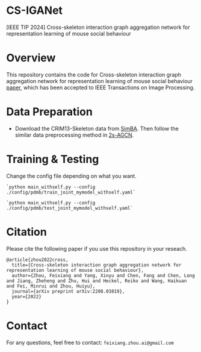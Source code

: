 # CS-IGANet
[IEEE TIP 2024] Cross-skeleton interaction graph aggregation network for representation learning of mouse social behaviour

# Overview

This repository contains the code for Cross-skeleton interaction graph aggregation network for representation learning of mouse social behaviour [paper](https://arxiv.org/abs/2208.03819), which has been accepted to IEEE Transactions on Image Processing.  

# Data Preparation

 - Download the CRIM13-Skeleton data from [SimBA](https://github.com/sgoldenlab/simba). Then follow the similar data preprocessing method in [2s-AGCN](https://github.com/lshiwjx/2s-AGCN).
 

# Training & Testing

Change the config file depending on what you want.


    `python main_withself.py --config ./config/pdmb/train_joint_mymodel_withself.yaml`

    `python main_withself.py --config ./config/pdmb/test_joint_mymodel_withself.yaml`

     
# Citation
Please cite the following paper if you use this repository in your reseach.
```
@article{zhou2022cross,
  title={Cross-skeleton interaction graph aggregation network for representation learning of mouse social behaviour},
  author={Zhou, Feixiang and Yang, Xinyu and Chen, Fang and Chen, Long and Jiang, Zheheng and Zhu, Hui and Heckel, Reiko and Wang, Haikuan and Fei, Minrui and Zhou, Huiyu},
  journal={arXiv preprint arXiv:2208.03819},
  year={2022}
}
```
# Contact
For any questions, feel free to contact: `feixiang.zhou.ai@gmail.com`